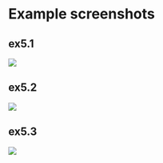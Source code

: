 # Example screenshots

## ex5.1

![](https://i.imgur.com/sgG92M7.jpg)

## ex5.2

![](https://i.imgur.com/lLqFPjA.gif)

## ex5.3

![](https://i.imgur.com/kahlon1.jpg)